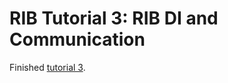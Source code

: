 # RIB Tutorial 3: RIB DI and Communication

Finished [tutorial 3](https://github.com/uber/RIBs/wiki/iOS-Tutorial-3).
